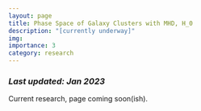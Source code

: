 ```yaml
---
layout: page
title: Phase Space of Galaxy Clusters with MHD, H_0
description: "[currently underway]"
img:
importance: 3
category: research
---
```

### *Last updated: Jan 2023* 

Current research, page coming soon(ish). 
